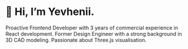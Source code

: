 # 👋 Hi, I’m Yevhenii.

Proactive Frontend Developer with 3 years of commercial experience in React development.
Former Design Engineer with a strong background in 3D CAD modeling. Passionate about Three.js visualisation.
